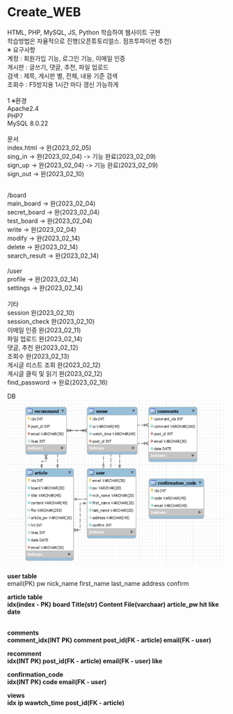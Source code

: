 # Create_WEB

HTML, PHP, MySQL, JS, Python 학습하여 웹사이트 구현<br/>
학습방법은 자율적으로 진행(오픈튜토리얼스. 점프투파이썬 추천)<br/>
※ 요구사항<br/>
  계정 : 회원가입 기능,   로그인 기능,  이메일 인증 <br/>
  게시판 : 글쓰기, 댓글, 추천, 파일 업로드<br/>
  검색 : 제목, 게시판 별, 전체, 내용 기준 검색<br/>
  조회수 : F5방지용 1시간 마다 갱신 가능하게<br/><br/>
1
※환경<br/>
Apache2.4<br/>
PHP7<br/>
MySQL 8.0.22<br/>
<br/>
문서<br/>
index.html -> 완(2023_02_05)<br/>
sing_in    -> 완(2023_02_04) -> 기능 완료(2023_02_09)<br/>
sign_up    -> 완(2023_02_04) -> 기능 완료(2023_02_09)<br/>
sign_out   -> 완(2023_02_10)<br/><br/>

/board<br/>
main_board    -> 완(2023_02_04)<br/>
secret_board  -> 완(2023_02_04)<br/>
test_board    -> 완(2023_02_04)<br/>
write         -> 완(2023_02_04)<br/>
modify        -> 완(2023_02_14)<br/>
delete        -> 완(2023_02_14)<br/>
search_result -> 완(2023_02_14)<br/><br/>
/user<br/>
profile       -> 완(2023_02_14)<br/>
settings      -> 완(2023_02_14)<br/>
<br/>
기타<br/>
session 완(2023_02_10)<br/>
session_check 완(2023_02_10)<br/>
이메일 인증 완(2023_02_11)<br/>
파일 업로드 완(2023_02_14)<br/>
댓글, 추천 완(2023_02_12)<br/>
조회수 완(2023_02_13)<br/>
게시글 리스트 조회 완(2023_02_12)<br/>
게시글 클릭 및 읽기 완(2023_02_12)<br/>
find_password -> 완료(2023_02_16)

DB<br/>
<img src=image/MYSQL_ERD.png>

<b>user table</b><br/>
email(PK) pw nick_name first_name last_name address confirm<br/>

<b>article table<br/>
idx(index - PK) board Title(str) Content File(varchaar) article_pw hit like date<br/><br/>

<b>comments</b><br/>
comment_idx(INT PK) comment post_id(FK - article) email(FK - user)

<b>recomment</b><br/>
idx(INT PK) post_id(FK - article) email(FK - user) like

<b>confirmation_code</b><br/>
idx(INT PK) code email(FK - user)

<b>views</b><br/>
idx ip wawtch_time post_id(FK - article)  

<!--대용량 데이터 업로드 https://anotherspringfield.tistory.com/100-->


